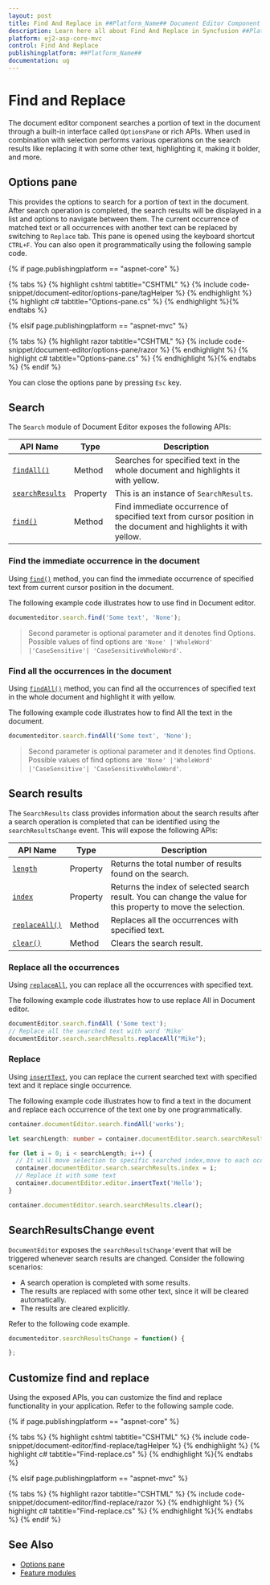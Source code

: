 ```yaml
---
layout: post
title: Find And Replace in ##Platform_Name## Document Editor Component
description: Learn here all about Find And Replace in Syncfusion ##Platform_Name## Document Editor component and more.
platform: ej2-asp-core-mvc
control: Find And Replace
publishingplatform: ##Platform_Name##
documentation: ug
---
```



# Find and Replace

The document editor component searches a portion of text in the document through a built-in interface called `OptionsPane` or rich APIs. When used in combination with selection performs various operations on the search results like replacing it with some other text, highlighting it, making it bolder, and more.

## Options pane

This provides the options to search for a portion of text in the document. After search operation is completed, the search results will be displayed in a list and options to navigate between them. The current occurrence of matched text or all occurrences with another text can be replaced by switching to `Replace` tab. This pane is opened using the keyboard shortcut `CTRL+F`. You can also open it programmatically using the following sample code.

{% if page.publishingplatform == "aspnet-core" %}

{% tabs %}
{% highlight cshtml tabtitle="CSHTML" %}
{% include code-snippet/document-editor/options-pane/tagHelper %}
{% endhighlight %}
{% highlight c# tabtitle="Options-pane.cs" %}
{% endhighlight %}{% endtabs %}

{% elsif page.publishingplatform == "aspnet-mvc" %}

{% tabs %}
{% highlight razor tabtitle="CSHTML" %}
{% include code-snippet/document-editor/options-pane/razor %}
{% endhighlight %}
{% highlight c# tabtitle="Options-pane.cs" %}
{% endhighlight %}{% endtabs %}
{% endif %}



You can close the options pane by pressing `Esc` key.

## Search

The `Search` module of Document Editor exposes the following APIs:

|API Name|Type |Description|
|---|---|---|
|[`findAll()`](../api/document-editor/search/#findall)| Method |Searches for specified text in the whole document and highlights it with yellow.|
|[`searchResults`](../api/document-editor/search/#searchresults) |Property |This is an instance of `SearchResults`.|
|[`find()`](../api/document-editor/search/#find) | Method |Find immediate occurrence of specified text from cursor position in the document and highlights it with yellow.|

### Find the immediate occurrence in the document

Using [`find()`](../api/document-editor/search/#find) method, you can find the immediate occurrence of specified text from current cursor position in the document.

The following example code illustrates how to use find in Document editor.

```typescript
documenteditor.search.find('Some text', 'None');
```

> Second parameter is optional parameter and it denotes find Options. Possible values of find options are `'None' |'WholeWord' |'CaseSensitive'| 'CaseSensitiveWholeWord'`.

### Find all the occurrences in the document

Using [`findAll()`](../api/document-editor/search/#findall) method, you can find all the occurrences of specified text in the whole document and highlight it with yellow.

The following example code illustrates how to find All the text in the document.

```typescript
documenteditor.search.findAll('Some text', 'None');
```

> Second parameter is optional parameter and it denotes find Options. Possible values of find options are `'None' |'WholeWord' |'CaseSensitive'| 'CaseSensitiveWholeWord'`.

## Search results

The `SearchResults` class provides information about the search results after a search operation is completed that can be identified using the `searchResultsChange` event. This will expose the following APIs:

|API Name|Type |Description|
|---|---|---|
|[`length`](../api/document-editor/searchResults/#length)|Property|Returns the total number of results found on the search.|
|[`index`](../api/document-editor/searchResults/#index)|Property|Returns the index of selected search result. You can change the value for this property to move the selection.|
|[`replaceAll()`](../api/document-editor/searchResults/#replaceall)|Method|Replaces all the occurrences with specified text.|
|[`clear()`](../api/document-editor/searchResults/#clear)|Method|Clears the search result.|

### Replace all the occurrences

Using [`replaceAll`](../api/document-editor/searchResults/#replaceall), you can replace all the occurrences with specified text.

The following example code illustrates how to use replace All in Document editor.

```typescript
documentEditor.search.findAll ('Some text');
// Replace all the searched text with word 'Mike'
documentEditor.search.searchResults.replaceAll("Mike");  
```

### Replace

Using [`insertText`](../api/document-editor/editor/#inserttext), you can replace the current searched text with specified text and it replace single occurrence.

The following example code illustrates how to find a text in the document and replace each occurrence of the text one by one programmatically.

```typescript
container.documentEditor.search.findAll('works');

let searchLength: number = container.documentEditor.search.searchResults.length;

for (let i = 0; i < searchLength; i++) {
  // It will move selection to specific searched index,move to each occurrence one by one
  container.documentEditor.search.searchResults.index = i;
  // Replace it with some text
  container.documentEditor.editor.insertText('Hello');
}

container.documentEditor.search.searchResults.clear();
```

## SearchResultsChange event

`DocumentEditor` exposes the `searchResultsChange’`event that will be triggered whenever search results are changed. Consider the following scenarios:

* A search operation is completed with some results.
* The results are replaced with some other text, since it will be cleared automatically.
* The results are cleared explicitly.

Refer to the following code example.

```typescript
documenteditor.searchResultsChange = function() {

};
```

## Customize find and replace

Using the exposed APIs, you can customize the find and replace functionality in your application. Refer to the following sample code.

{% if page.publishingplatform == "aspnet-core" %}

{% tabs %}
{% highlight cshtml tabtitle="CSHTML" %}
{% include code-snippet/document-editor/find-replace/tagHelper %}
{% endhighlight %}
{% highlight c# tabtitle="Find-replace.cs" %}
{% endhighlight %}{% endtabs %}

{% elsif page.publishingplatform == "aspnet-mvc" %}

{% tabs %}
{% highlight razor tabtitle="CSHTML" %}
{% include code-snippet/document-editor/find-replace/razor %}
{% endhighlight %}
{% highlight c# tabtitle="Find-replace.cs" %}
{% endhighlight %}{% endtabs %}
{% endif %}



## See Also

* [Options pane](../../document-editor/dialog.html#options-pane)
* [Feature modules](../../document-editor/feature-module/)
